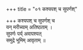 +++
title = "०१ कश्यपश् च सुपर्णश्"

+++
कश्यपश् च सुपर्णश् च  
यन् मरीच्याम् अतिष्ठताम् ।  
सुपर्णः पर्य् अवापश्यत्  
समुद्रे भूमिम् आवृताम् ॥